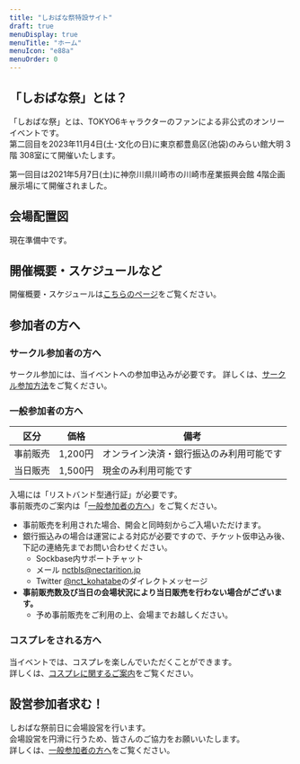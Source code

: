 ```yaml
---
title: "しおばな祭特設サイト"
draft: true
menuDisplay: true
menuTitle: "ホーム"
menuIcon: "e88a"
menuOrder: 0
---
```


## 「しおばな祭」とは？

「しおばな祭」とは、TOKYO6キャラクターのファンによる非公式のオンリーイベントです。  
第二回目を2023年11月4日(土･文化の日)に東京都豊島区(池袋)のみらい館大明 3階 308室にて開催いたします。

第一回目は2021年5月7日(土)に神奈川県川崎市の川崎市産業振興会館 4階企画展示場にて開催されました。

## 会場配置図

現在準備中です。

## 開催概要・スケジュールなど

開催概要・スケジュールは[こちらのページ](/detail)をご覧ください。

## 参加者の方へ

### サークル参加者の方へ

サークル参加には、当イベントへの参加申込みが必要です。 詳しくは、[サークル参加方法](/join)をご覧ください。

### 一般参加者の方へ

| 区分     | 価格    | 備考                                     |
| -------- | ------- | ---------------------------------------- |
| 事前販売 | 1,200円 | オンライン決済・銀行振込のみ利用可能です |
| 当日販売 | 1,500円 | 現金のみ利用可能です                     |

入場には「リストバンド型通行証」が必要です。  
事前販売のご案内は「[一般参加者の方へ](/general)」をご覧ください。

- 事前販売を利用された場合、開会と同時刻からご入場いただけます。
- 銀行振込みの場合は運営による対応が必要ですので、チケット仮申込み後、下記の連絡先までお問い合わせください。
  - Sockbase内サポートチャット
  - メール nctbls@nectarition.jp
  - Twitter [@nct_kohatabe](https://twitter.com/nct_kohatabe)のダイレクトメッセージ
- **事前販売数及び当日の会場状況により当日販売を行わない場合がございます。**
  - 予め事前販売をご利用の上、会場までお越しください。

### コスプレをされる方へ

当イベントでは、コスプレを楽しんでいただくことができます。  
詳しくは、[コスプレに関するご案内](/cosplay)をご覧ください。

## 設営参加者求む！

しおばな祭前日に会場設営を行います。  
会場設営を円滑に行うため、皆さんのご協力をお願いいたします。  
詳しくは、[一般参加者の方へ](/general)をご覧ください。
